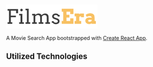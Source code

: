 ![logo](./src/img/FilmsEra.png)

A Movie Search App bootstrapped with [Create React App](https://github.com/facebook/create-react-app). <br>

## Utilized Technologies

